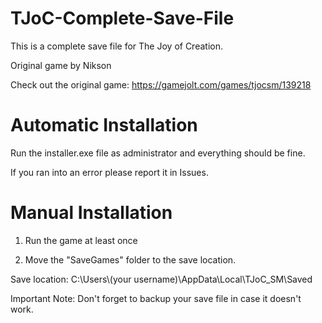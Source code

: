 # TJoC-Complete-Save-File

This is a complete save file for The Joy of Creation.

Original game by Nikson

Check out the original game: https://gamejolt.com/games/tjocsm/139218

# Automatic Installation
Run the installer.exe file as administrator and everything should be fine.

If you ran into an error please report it in Issues.

# Manual Installation
1) Run the game at least once

2) Move the "SaveGames" folder to the save location.

Save location: C:\Users\\(your username)\AppData\Local\TJoC_SM\Saved

Important Note: Don't forget to backup your save file in case it doesn't work.
